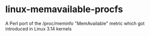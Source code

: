 linux-memavailable-procfs
=========================

A Perl port of the /proc/meminfo "MemAvailable" metric which got introduced in Linux 3.14 kernels

